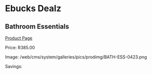 
# Ebucks Dealz
## Bathroom Essentials
[Product Page](https://www.ebucks.com/web/shop/productSelected.do?prodId=1186060629&catId=909917204)

Price: R385.00

Image: /web/cms/system/galleries/pics/prodimg/BATH-ESS-0423.png

Savings: 


	
